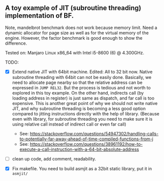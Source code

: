 ## A toy example of JIT (subroutine threading) implementation of BF.

Note, mandelbrot benchmark does not work because memory limit. Need a dynamic
allocator for page size as well as for the virtual memory of the engine.
However, the factor benchmark is good enough to show the difference.

Tested on: Manjaro Linux x86_64 with Intel i5-8600 (6) @ 4.300GHz.

TODO:
- [X] Extend native JIT with 64bit machine. Edited: All to 32 bit now.
    Native subroutine threading with 64bit can not be easily done. 
    Basically, we need to allocate page nearby so that the relative address can
    be expressed in `JUMP REL32`. But the process is tedious and not worth to
    explored in this toy example.  On the other hand, indirects call (by
    loading address in register) is just same as dispatch, and far call is too
    expensive.  This is another great point of why we should not write native
    JIT, and why subroutine threading is becoming a less good option compared
    to jitting instructions directly with the help of library. (Because even
    with library, for subroutine threading you need to make sure it is using
    relative call instead of indirect call or even far call)

    * See: https://stackoverflow.com/questions/54947302/handling-calls-to-potentially-far-away-ahead-of-time-compiled-functions-from-j 
    * See: https://stackoverflow.com/questions/38961192/how-to-execute-a-call-instruction-with-a-64-bit-absolute-address
- [ ] clean up code, add comment, readability.
- [X] Fix makefile.
    You need to build asmjit as a 32bit static library, put it in `asmjit/`
